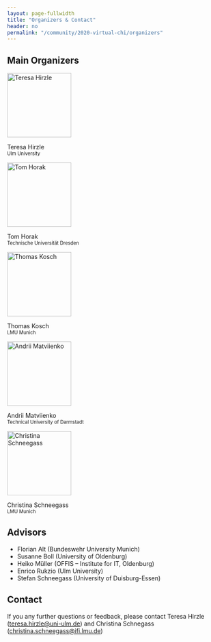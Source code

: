 ```yaml
---
layout: page-fullwidth
title: "Organizers & Contact"
header: no
permalink: "/community/2020-virtual-chi/organizers"
---
```

<h2 class="head-text">Main Organizers</h2>
<div class="main_organizers">
<div>
<img src="{{ site.url }}/assets/img/community/virtualchi_20/profile-teresa_hirzle.jpg" alt="Teresa Hirzle" width="150">
<p>Teresa Hirzle <br/><span style="font-size: 0.8em;">Ulm University</span></p>
</div>
<div>
<img src="{{ site.url }}/assets/img/community/virtualchi_20/profile-tom_horak.jpg" alt="Tom Horak " width="150">
<p>Tom Horak <br/><span style="font-size: 0.8em;">Technische Universität Dresden</span></p>
</div>
<div>
<img src="{{ site.url }}/assets/img/community/virtualchi_20/profile-thomas_kosch.png" alt="Thomas Kosch " width="150">
<p>Thomas Kosch <br/><span style="font-size: 0.8em;">LMU Munich </span></p>
</div>
<div>
<img src="{{ site.url }}/assets/img/community/virtualchi_20/profile-andrii_matviienko.jpg" alt="Andrii Matviienko" width="150">
<p>Andrii Matviienko<br/><span style="font-size: 0.8em;">Technical University of Darmstadt</span></p>
</div>
<div>
<img src="{{ site.url }}/assets/img/community/virtualchi_20/profile-christina_schneegass.png" alt="Christina Schneegass" width="150">
<p>Christina Schneegass<br/><span style="font-size: 0.8em;">LMU Munich</span></p>
</div>
</div>

<h2 class="head-text">Advisors</h2>

<ul>
<li>Florian Alt (Bundeswehr University Munich)</li>

<li>Susanne Boll (University of Oldenburg)</li>

<li>Heiko Müller (OFFIS – Institute for IT, Oldenburg)</li>

<li>Enrico Rukzio (Ulm University)</li>

<li>Stefan Schneegass (University of Duisburg-Essen)</li>
</ul>

<h2 class="head-text">Contact</h2>

If you any further questions or feedback, please contact Teresa Hirzle (teresa.hirzle@uni-ulm.de) and Christina Schnegass (christina.schneegass@ifi.lmu.de)